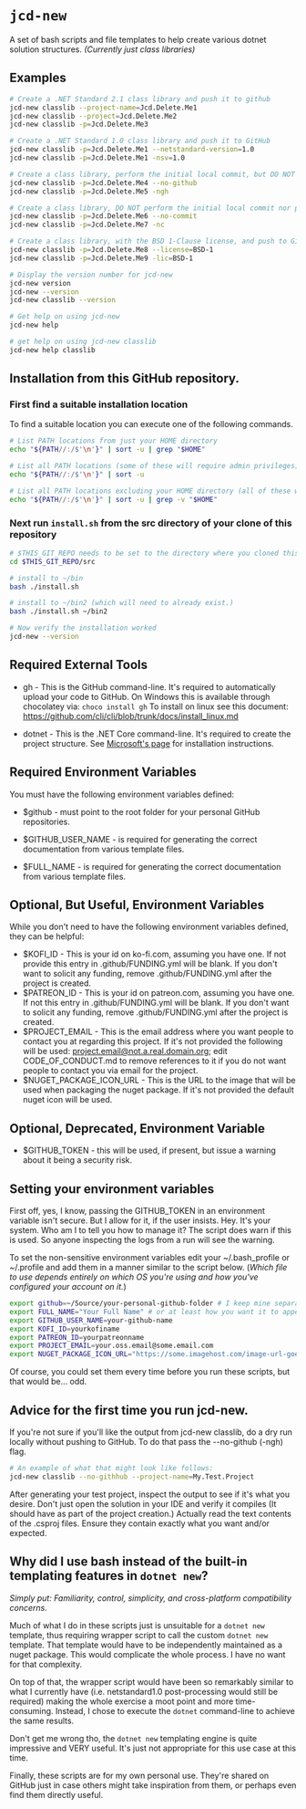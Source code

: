 # `jcd-new`

A set of bash scripts and file templates to help create various dotnet solution structures. *(Currently just class libraries)*

## Examples
```bash
# Create a .NET Standard 2.1 class library and push it to github 
jcd-new classlib --project-name=Jcd.Delete.Me1
jcd-new classlib --project=Jcd.Delete.Me2
jcd-new classlib -p=Jcd.Delete.Me3

# Create a .NET Standard 1.0 class library and push it to GitHub 
jcd-new classlib -p=Jcd.Delete.Me1 --netstandard-version=1.0
jcd-new classlib -p=Jcd.Delete.Me1 -nsv=1.0

# Create a class library, perform the initial local commit, but DO NOT push it to GitHub 
jcd-new classlib -p=Jcd.Delete.Me4 --no-github 
jcd-new classlib -p=Jcd.Delete.Me5 -ngh

# Create a class library, DO NOT perform the initial local commit nor push it to GitHub 
jcd-new classlib -p=Jcd.Delete.Me6 --no-commit 
jcd-new classlib -p=Jcd.Delete.Me7 -nc

# Create a class library, with the BSD 1-Clause license, and push to GitHub 
jcd-new classlib -p=Jcd.Delete.Me8 --license=BSD-1
jcd-new classlib -p=Jcd.Delete.Me9 -lic=BSD-1

# Display the version number for jcd-new
jcd-new version
jcd-new --version
jcd-new classlib --version

# Get help on using jcd-new
jcd-new help

# get help on using jcd-new classlib
jcd-new help classlib
```

## Installation from this GitHub repository.

### First find a suitable installation location

To find a suitable location you can execute one of the following commands.
```bash
# List PATH locations from just your HOME directory 
echo "${PATH//:/$'\n'}" | sort -u | grep "$HOME"

# List all PATH locations (some of these will require admin privileges) 
echo "${PATH//:/$'\n'}" | sort -u 

# List all PATH locations excluding your HOME directory (all of these will require admin privileges) 
echo "${PATH//:/$'\n'}" | sort -u | grep -v "$HOME"
```

### Next run `install.sh` from the src directory of your clone of this repository
```bash
# $THIS_GIT_REPO needs to be set to the directory where you cloned this repository, or you can manually substitute the correct value.
cd $THIS_GIT_REPO/src

# install to ~/bin
bash ./install.sh

# install to ~/bin2 (which will need to already exist.)
bash ./install.sh ~/bin2

# Now verify the installation worked
jcd-new --version
```

## Required External Tools

* gh - This is the GitHub command-line. It's required to automatically upload your code to GitHub.
  On Windows this is available through chocolatey via: ```choco install gh```
  To install on linux see this document: https://github.com/cli/cli/blob/trunk/docs/install_linux.md

* dotnet - This is the .NET Core command-line. It's required to create the project structure. 
  See [Microsoft's page](https://dotnet.microsoft.com/en-us/download) for installation instructions.

## Required Environment Variables

You must have the following environment variables defined:
* $github - must point to the root folder for your personal GitHub repositories.

* $GITHUB_USER_NAME - is required for generating the correct documentation from various template files.

* $FULL_NAME - is required for generating the correct documentation from various template files.

## Optional, But Useful, Environment Variables 

While you don't need to have the following environment variables defined, they can be helpful:

* $KOFI_ID - This is your id on ko-fi.com, assuming you have one. If not provide this entry in .github/FUNDING.yml will be blank.
  If you don't want to solicit any funding, remove .github/FUNDING.yml after the project is created.
* $PATREON_ID - This is your id on patreon.com, assuming you have one. If not this entry in .github/FUNDING.yml will be blank.
  If you don't want to solicit any funding, remove .github/FUNDING.yml after the project is created.
* $PROJECT_EMAIL - This is the email address where you want people to contact you at regarding this project.
  If it's not provided the following will be used: project.email@not.a.real.domain.org; edit CODE_OF_CONDUCT.md
  to remove references to it if you do not want people to contact you via email for the project.
* $NUGET_PACKAGE_ICON_URL - This is the URL to the image that will be used when packaging the nuget package. If it's 
  not provided the default nuget icon will be used.

## Optional, Deprecated, Environment Variable

* $GITHUB_TOKEN - this will be used, if present, but issue a warning about it being a security risk.

## Setting your environment variables
First off, yes, I know, passing the GITHUB_TOKEN in an environment variable isn't secure. 
But I allow for it, if the user insists. Hey. It's your system. Who am I to tell you how to manage it?
The script does warn if this is used. So anyone inspecting the logs from a run will see the warning.

To set the non-sensitive environment variables edit your ~/.bash_profile or ~/.profile and add them 
in a manner similar to the script below. (*Which file to use depends entirely on which OS you're using
and how you've configured your account on it.*)
```bash
export github=~/Source/your-personal-github-folder # I keep mine separate from others' for personal edification. 
export FULL_NAME="Your Full Name" # or at least how you want it to appear in the LICENSE file.
export GITHUB_USER_NAME=your-github-name
export KOFI_ID=yourkofiname
export PATREON_ID=yourpatreonname
export PROJECT_EMAIL=your.oss.email@some.email.com
export NUGET_PACKAGE_ICON_URL="https://some.imagehost.com/image-url-goes-here"
```

Of course, you could set them every time before you run these scripts, but that would be... odd.

## Advice for the first time you run jcd-new.

If you're not sure if you'll like the output from jcd-new classlib, do a dry run locally without pushing to GitHub.
To do that pass the --no-github (-ngh) flag.
```bash
# An example of what that might look like follows:
jcd-new classlib --no-githhub --project-name=My.Test.Project
```
After generating your test project, inspect the output to see if it's what you desire. Don't just open the solution in
your IDE and verify it compiles (It should have as part of the project creation.) Actually read the text contents of the
.csproj files. Ensure they contain exactly what you want and/or expected.

## Why did I use bash instead of the built-in templating features in `dotnet new`?

*Simply put: Familiarity, control, simplicity, and cross-platform compatibility concerns.*

Much of what I do in these scripts just is unsuitable for a `dotnet new` template, thus requiring wrapper script to call
the custom `dotnet new` template. That template would have to be independently maintained as a nuget package. This would 
complicate the whole process. I have no want for that complexity. 

On top of that, the wrapper script would have been so remarkably similar to what I currently have (i.e. netstandard1.0 
post-processing would still be required) making the whole exercise a moot point and more time-consuming. Instead, I chose
to execute the `dotnet` command-line to achieve the same results.

Don't get me wrong tho, the `dotnet new` templating engine is quite impressive and VERY useful. It's just not appropriate 
for this use case at this time.

Finally, these scripts are for my own personal use. They're shared on GitHub just in case others might take inspiration 
from them, or perhaps even find them directly useful. 
